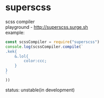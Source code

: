 # superscss
scss compiler  
playground - http://superscss.surge.sh  
example:  
```js
const scssCompiler = require("superscss")
console.log(scssCompiler.compile(`
.kek{
    &.lol{
        color:ccc;
    }
}
`
))
```
status: unstable(in development)
